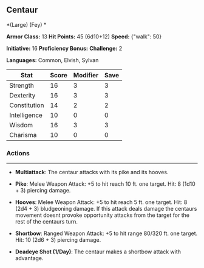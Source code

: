 ## Centaur
*(Large) (Fey) *

**Armor Class:** 13
**Hit Points:** 45 (6d10+12)
**Speed:** {"walk": 50}

**Initiative:** 16
**Proficiency Bonus:**
**Challenge:** 2

**Languages:** Common, Elvish, Sylvan



| Stat | Score | Modifier | Save |
| ---- | ---- | ---- | ---- |
| Strength | 16 | 3 | 3 |
| Dexterity | 16 | 3 | 3 |
| Constitution | 14 | 2 | 2 |
| Intelligence | 10 | 0 | 0 |
| Wisdom | 16 | 3 | 3 |
| Charisma | 10 | 0 | 0 |

### Actions
 --- 
- **Multiattack**: The centaur attacks with its pike and its hooves.

- **Pike**: Melee Weapon Attack: +5 to hit  reach 10 ft.  one target. Hit: 8 (1d10 + 3) piercing damage.

- **Hooves**: Melee Weapon Attack: +5 to hit  reach 5 ft.  one target. Hit: 8 (2d4 + 3) bludgeoning damage. If this attack deals damage  the centaurs movement doesnt provoke opportunity attacks from the target for the rest of the centaurs turn.

- **Shortbow**: Ranged Weapon Attack: +5 to hit  range 80/320 ft.  one target. Hit: 10 (2d6 + 3) piercing damage.

- **Deadeye Shot (1/Day)**: The centaur makes a shortbow attack with advantage.

